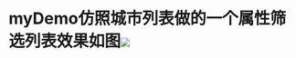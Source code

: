# myDemo仿照城市列表做的一个属性筛选列表效果如图![](https://github.com/bitchtoy/list/app/src/main/res/drawable/demo.png)

